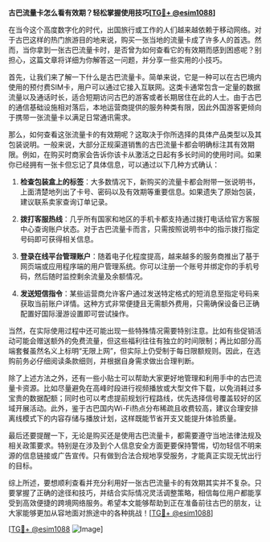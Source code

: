 **古巴流量卡怎么看有效期？轻松掌握使用技巧[[TG💪+ @esim1088](https://t.me/s/esim1088)]**

在当今这个高度数字化的时代，出国旅行或工作的人们越来越依赖于移动网络。对于古巴这样的热门旅游目的地来说，购买一张当地的流量卡成了许多人的首选。然而，当你拿到一张古巴流量卡时，是否曾为如何查看它的有效期而感到困惑呢？别担心，这篇文章将详细为你解答这一问题，并分享一些实用的小技巧。

首先，让我们来了解一下什么是古巴流量卡。简单来说，它是一种可以在古巴境内使用的预付费SIM卡，用户可以通过它接入互联网。这类卡通常包含一定量的数据流量以及通话时长，适合短期访问古巴的游客或者长期居住在此的人士。由于古巴的通信基础设施相对落后，本地运营商提供的服务种类有限，因此外国游客更倾向于携带一张流量卡以满足日常通讯需求。

那么，如何查看这张流量卡的有效期呢？这取决于你所选择的具体产品类型以及其包装说明。一般来说，大部分正规渠道销售的古巴流量卡都会明确标注其有效期限。例如，在购买时商家会告诉你该卡从激活之日起有多长时间的使用时间。如果你已经拥有一张卡但忘记了具体信息，可以通过以下几种方式确认：

1. **检查包装盒上的标签**：大多数情况下，新购买的流量卡都会附带一张说明书，上面清楚地列出了卡号、密码以及有效期等重要信息。如果遗失了原始包装，建议联系卖家查询订单记录。
   
2. **拨打客服热线**：几乎所有国家和地区的手机卡都支持通过拨打电话给官方客服中心查询账户状态。对于古巴流量卡而言，只需按照说明书中的指示拨打指定号码即可获得相关信息。
   
3. **登录在线平台管理账户**：随着电子化程度提高，越来越多的服务商推出了基于网页端或应用程序端的用户管理系统。你可以注册一个账号并绑定你的手机号码，然后随时监控剩余流量及余额情况。
   
4. **发送短信指令**：某些运营商允许客户通过发送特定格式的短消息至指定号码来获取当前账户详情。这种方式非常便捷且无需额外费用，只需确保设备已正确配置好国际漫游设置即可尝试操作。

当然，在实际使用过程中还可能出现一些特殊情况需要特别注意。比如有些促销活动可能会赠送额外的免费流量，但这些福利往往有独立的时间限制；再比如部分高端套餐虽然名义上标明“无限上网”，但实际上仍受制于每日限额规则。因此，在选购前务必仔细阅读条款细则，并根据自身需求做出合理判断。

除了上述方法之外，还有一些小贴士可以帮助大家更好地管理和利用手中的古巴流量卡资源。比如尽量避免在高峰时段进行视频播放或大型文件下载，以免消耗过多宝贵的数据配额；同时也可以考虑提前规划行程路线，优先选择信号覆盖较好的区域开展活动。此外，鉴于古巴国内Wi-Fi热点分布稀疏且收费较高，建议合理安排离线模式下的内容存储与播放计划，这样既能节省开支又能提升体验质量。

最后还要提醒一下，无论是购买还是使用古巴流量卡，都需要遵守当地法律法规及相关政策要求。特别是在涉及到个人信息安全方面更要保持警惕，切勿轻信不明来源的信息链接或广告宣传。只有做到合法合规地享受服务，才能真正实现无忧出行的目标。

综上所述，要想顺利查看并充分利用好一张古巴流量卡的有效期其实并不复杂。只要掌握了正确的途径和技巧，并结合实际情况灵活调整策略，相信每位用户都能享受到高效便捷的跨境网络服务。希望本文能够帮助到正在准备前往古巴的朋友，让大家能够更加从容地面对旅途中的各种挑战！[[TG💪+ @esim1088](https://t.me/s/esim1088)]

[[TG💪+ @esim1088](https://t.me/s/esim1088) ![Image](https://i.postimg.cc/4NQfJmqS/Snipaste-2025-05-13-00-14-12.png)]